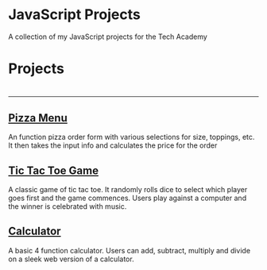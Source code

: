 # JavaScript Projects
 A collection of my JavaScript projects for the Tech Academy 


<h1>Projects<h1>
 <hr>
  
  <a href="https://github.com/nubiajadebrice/JavaScript-Projects/tree/main/Basic%20JavaScript%20Projects/Pizza_Project"><h2>Pizza Menu</h2></a>
    <p>An function pizza order form with various selections for size, toppings, etc. It then takes the input info and calculates the price for the order</p> 
  
  <a href="https://github.com/nubiajadebrice/JavaScript-Projects/tree/main/Basic%20JavaScript%20Projects/TicTacToe"><h2>Tic Tac Toe Game</h2></a> 
      <p>A classic game of tic tac toe. It randomly rolls dice to select which player goes first and the game commences. Users play against a computer and the winner is celebrated with music. </p>
 
  <a href="https://github.com/nubiajadebrice/JavaScript-Projects/tree/main/Basic%20JavaScript%20Projects/JavaScript%20Projects"><h2>Calculator</h2></a> 
      <p>A basic 4 function calculator. Users can add, subtract, multiply and divide on a sleek web version of a calculator.</p>
